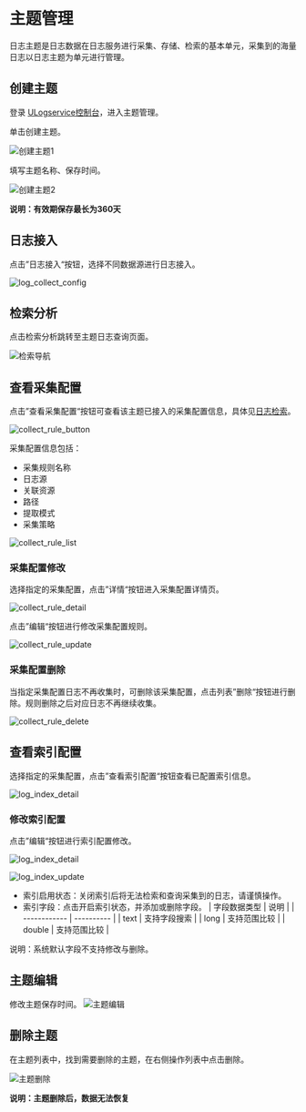 # 主题管理

日志主题是日志数据在日志服务进行采集、存储、检索的基本单元，采集到的海量日志以日志主题为单元进行管理。

## 创建主题

登录 [ULogservice控制台](https://console.ucloud.cn/ulogservice/topic)，进入主题管理。

单击创建主题。

![创建主题1](/images/topic/create_topic_1.png)

填写主题名称、保存时间。

![创建主题2](/images/topic/create_topic_2.png)

**说明：有效期保存最长为360天**

## 日志接入

点击”日志接入“按钮，选择不同数据源进行日志接入。

![log_collect_config](/images/topic/log_collect_config.png)

## 检索分析
点击检索分析跳转至主题日志查询页面。

![检索导航](/images/topic/topic_navigate_1.png) 


## 查看采集配置

点击”查看采集配置“按钮可查看该主题已接入的采集配置信息，具体见[日志检索](/ulogservice/resource/search.md)。

![collect_rule_button](/images/topic/collect_rule_button.png) 

采集配置信息包括：
* 采集规则名称
* 日志源
* 关联资源
* 路径
* 提取模式
* 采集策略

![collect_rule_list](/images/topic/collect_rule_list.png) 

### 采集配置修改

选择指定的采集配置，点击”详情“按钮进入采集配置详情页。

![collect_rule_detail](/images/topic/collect_rule_detail.png) 

点击”编辑“按钮进行修改采集配置规则。

![collect_rule_update](/images/topic/collect_rule_update.png) 

### 采集配置删除

当指定采集配置日志不再收集时，可删除该采集配置，点击列表”删除“按钮进行删除。规则删除之后对应日志不再继续收集。

![collect_rule_delete](/images/topic/collect_rule_delete.png) 

## 查看索引配置

选择指定的采集配置，点击”查看索引配置“按钮查看已配置索引信息。

![log_index_detail](/images/topic/log_index_detail.png) 

### 修改索引配置

点击”编辑“按钮进行索引配置修改。

![log_index_detail](/images/topic/log_index_info.png) 


![log_index_update](/images/topic/log_index_update.png) 

* 索引启用状态：关闭索引后将无法检索和查询采集到的日志，请谨慎操作。
* 索引字段：点击开启索引状态，并添加或删除字段。
   | 字段数据类型 | 说明         |
   | ------------ | ---------- |
   | text         | 支持字段搜索 |
   | long         | 支持范围比较 |
   | double       | 支持范围比较 |

说明：系统默认字段不支持修改与删除。
  
## 主题编辑

修改主题保存时间。
![主题编辑](/images/topic/topic_edit_1.png)

## 删除主题
 在主题列表中，找到需要删除的主题，在右侧操作列表中点击删除。

![主题删除](/images/topic/topic_delete_1.png)

**说明：主题删除后，数据无法恢复**

